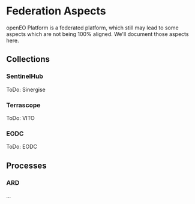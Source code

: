 # Federation Aspects

openEO Platform is a federated platform, which still may lead to some aspects which are not being 100% aligned. We'll document those aspects here.

## Collections

### SentinelHub

ToDo: Sinergise

### Terrascope

ToDo: VITO

### EODC

ToDo: EODC

## Processes

### ARD

...